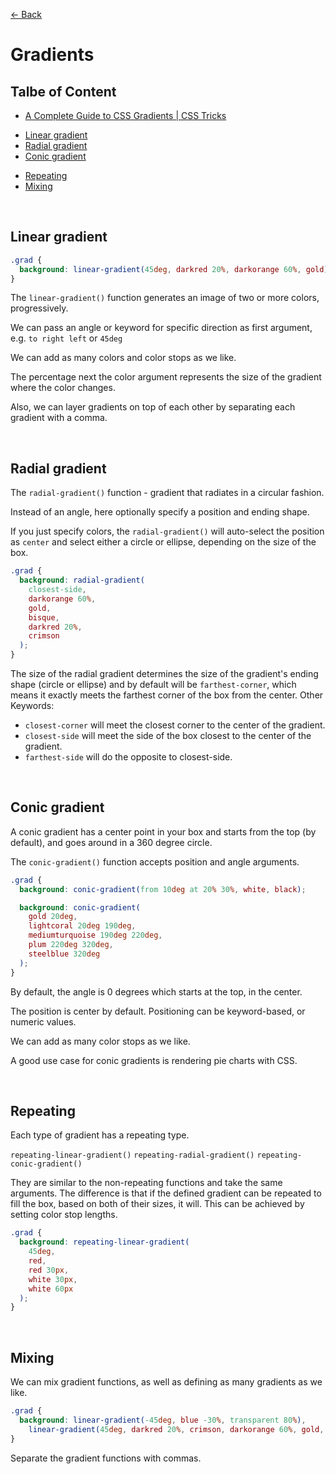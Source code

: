 [&larr; Back](./README.md)

# Gradients

## Talbe of Content

- [A Complete Guide to CSS Gradients | CSS Tricks](https://css-tricks.com/a-complete-guide-to-css-gradients/)

<div></div>

- [Linear gradient](#linear-gradient)
- [Radial gradient](#radial-gradient)
- [Conic gradient](#conic-gradient)

<div></div>

- [Repeating](#repeating)
- [Mixing](#mixing)

<div></div>

<br>

## Linear gradient

```css
.grad {
  background: linear-gradient(45deg, darkred 20%, darkorange 60%, gold);
}
```

The `linear-gradient()` function generates an image of two or more colors, progressively.

We can pass an angle or keyword for specific direction as first argument, e.g. `to right left` or `45deg`

We can add as many colors and color stops as we like.

The percentage next the color argument represents the size of the gradient where the color changes.

Also, we can layer gradients on top of each other by separating each gradient with a comma.

<br>

## Radial gradient

The `radial-gradient()` function - gradient that radiates in a circular fashion.

Instead of an angle, here optionally specify a position and ending shape.

If you just specify colors, the `radial-gradient()` will auto-select the position as `center` and select either a circle or ellipse, depending on the size of the box.

```css
.grad {
  background: radial-gradient(
    closest-side,
    darkorange 60%,
    gold,
    bisque,
    darkred 20%,
    crimson
  );
}
```

The size of the radial gradient determines the size of the gradient's ending shape (circle or ellipse) and by default will be `farthest-corner`, which means it exactly meets the farthest corner of the box from the center. Other Keywords:

- `closest-corner` will meet the closest corner to the center of the gradient.
- `closest-side` will meet the side of the box closest to the center of the gradient.
- `farthest-side` will do the opposite to closest-side.

<br>

## Conic gradient

A conic gradient has a center point in your box and starts from the top (by default), and goes around in a 360 degree circle.

The `conic-gradient()` function accepts position and angle arguments.

```css
.grad {
  background: conic-gradient(from 10deg at 20% 30%, white, black);

  background: conic-gradient(
    gold 20deg,
    lightcoral 20deg 190deg,
    mediumturquoise 190deg 220deg,
    plum 220deg 320deg,
    steelblue 320deg
  );
}
```

By default, the angle is 0 degrees which starts at the top, in the center.

The position is center by default. Positioning can be keyword-based, or numeric values.

We can add as many color stops as we like.

A good use case for conic gradients is rendering pie charts with CSS.

<br>

## Repeating

Each type of gradient has a repeating type.

`repeating-linear-gradient()` `repeating-radial-gradient()` `repeating-conic-gradient()`

They are similar to the non-repeating functions and take the same arguments. The difference is that if the defined gradient can be repeated to fill the box, based on both of their sizes, it will. This can be achieved by setting color stop lengths.

```css
.grad {
  background: repeating-linear-gradient(
    45deg,
    red,
    red 30px,
    white 30px,
    white 60px
  );
}
```

<br>

## Mixing

We can mix gradient functions, as well as defining as many gradients as we like.

```css
.grad {
  background: linear-gradient(-45deg, blue -30%, transparent 80%),
    linear-gradient(45deg, darkred 20%, crimson, darkorange 60%, gold, bisque);
}
```

Separate the gradient functions with commas.

<br>
